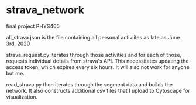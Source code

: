 # strava_network
final project PHYS465

all_strava.json is the file containing all personal activiites as late as June 3rd, 2020

strava_request.py iterates through those activities and for each of those, requests individual details from strava's API. 
This necessitates updating the access token, which expires every six hours. It will also not work for anyone but me.

read_strava.py then iterates through the segment data and builds the network. It also constructs additional csv files
that I upload to Cytoscape for visualization.
